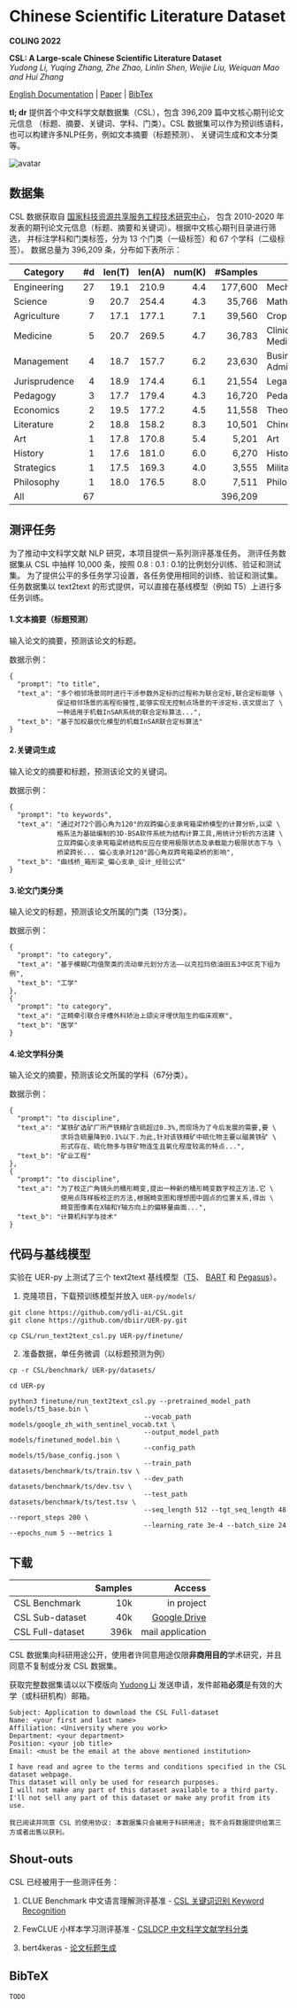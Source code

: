 # Chinese Scientific Literature Dataset

**COLING 2022**

**CSL: A Large-scale Chinese Scientific Literature Dataset**  
*Yudong Li, Yuqing Zhang, Zhe Zhao, Linlin Shen, Weijie Liu, Weiquan Mao and Hui Zhang*

[English Documentation](./readme_en.md) | [Paper](https://arxiv.org/abs/2209.05034) | [BibTex]()  

**tl; dr** 提供首个中文科学文献数据集（CSL），包含 396,209 篇中文核心期刊论文元信息
（标题、摘要、关键词、学科、门类）。CSL 数据集可以作为预训练语料，也可以构建许多NLP任务，例如文本摘要（标题预测）、
关键词生成和文本分类等。


![avatar](./assets/csl_land.jpg)

## 数据集

CSL 数据获取自 [国家科技资源共享服务工程技术研究中心](https://nstr.escience.net.cn/)，
包含 2010-2020 年发表的期刊论文元信息（标题、摘要和关键词）。根据中文核心期刊目录进行筛选，
并标注学科和门类标签，分为 13 个门类（一级标签）和 67 个学科（二级标签）。
数据总量为 396,209 条，分布如下表所示：

|  Category       |          \#d | len(T) | len(A) | num(K) | \#Samples | Discipline Examples                                   |
|-----------------|-------------:|-------:|-------:|-------:|----------:|---------------------------------------|
|  Engineering    |           27 |   19.1 |  210.9 |    4.4 |   177,600 |  Mechanics,Architecture,Electrical Science   |
|  Science        |            9 |   20.7 |  254.4 |    4.3 |    35,766 |  Mathematics,Physics,Astronomy,Geography    |
|  Agriculture    |            7 |   17.1 |  177.1 |    7.1 |    39,560 |  Crop Science,Horticulture,Forestry          |
|  Medicine       |            5 |   20.7 |  269.5 |    4.7 |    36,783 |  Clinical Medicine,Dental Medicine,Pharmacy  |
|  Management     |            4 |   18.7 |  157.7 |    6.2 |    23,630 |  Business Management,Public Administration    |
|  Jurisprudence  |            4 |   18.9 |  174.4 |    6.1 |    21,554 |  Legal Science,Political Science,Sociology   |
|  Pedagogy       |            3 |   17.7 |  179.4 |    4.3 |    16,720 |  Pedagogy,Psychology,Physical Education      |
|  Economics      |            2 |   19.5 |  177.2 |    4.5 |    11,558 |  Theoretical Economics,Applied Economics      |
|  Literature     |            2 |   18.8 |  158.2 |    8.3 |    10,501 |  Chinese Literature,Journalism                |
|  Art            |            1 |   17.8 |  170.8 |    5.4 |     5,201 |  Art                                           |
|  History        |            1 |   17.6 |  181.0 |    6.0 |     6,270 |  History                                       |
|  Strategics     |            1 |   17.5 |  169.3 |    4.0 |     3,555 |  Military Science                              |
|  Philosophy     |            1 |   18.0 |  176.5 |    8.0 |     7,511 |  Philosophy                                    |
|  All            |           67 |        |        |        |   396,209 |                                                |

## 测评任务

为了推动中文科学文献 NLP 研究，本项目提供一系列测评基准任务。
测评任务数据集从 CSL 中抽样 10,000 条，按照 0.8 : 0.1 : 0.1的比例划分训练、验证和测试集。
为了提供公平的多任务学习设置，各任务使用相同的训练、验证和测试集。
任务数据集以 text2text 的形式提供，可以直接在基线模型（例如 T5）上进行多任务训练。


#### 1.文本摘要（标题预测）

输入论文的摘要，预测该论文的标题。

数据示例：
```
{ 
  "prompt": "to title",
  "text_a": "多个相邻场景同时进行干涉参数外定标的过程称为联合定标,联合定标能够 \
            保证相邻场景的高程衔接性,能够实现无控制点场景的干涉定标.该文提出了 \
            一种适用于机载InSAR系统的联合定标算法...",
  "text_b": "基于加权最优化模型的机载InSAR联合定标算法"
}
```

#### 2.关键词生成

输入论文的摘要和标题，预测该论文的关键词。

数据示例：
```
{ 
  "prompt": "to keywords",
  "text_a": "通过对72个圆心角为120°的双跨偏心支承弯箱梁桥模型的计算分析,以梁 \
            格系法为基础编制的3D-BSA软件系统为结构计算工具,用统计分析的方法建 \
            立双跨偏心支承弯箱梁桥结构反应在使用极限状态及承载能力极限状态下与 \
            桥梁跨长... 偏心支承对120°圆心角双跨弯箱梁桥的影响",
  "text_b": "曲线桥_箱形梁_偏心支承_设计_经验公式"
}
```

#### 3.论文门类分类

输入论文的标题，预测该论文所属的门类（13分类）。

数据示例：
```
{ 
  "prompt": "to category",
  "text_a": "基于模糊C均值聚类的流动单元划分方法——以克拉玛依油田五3中区克下组为例",
  "text_b": "工学"
},
{ 
  "prompt": "to category",
  "text_a": "正畸牵引联合牙槽外科矫治上颌尖牙埋伏阻生的临床观察",
  "text_b": "医学"
}
```

#### 4.论文学科分类

输入论文的摘要，预测该论文所属的学科（67分类）。

数据示例：
```
{ 
  "prompt": "to discipline",
  "text_a": "某铁矿选矿厂所产铁精矿含硫超过0.3%,而现场为了今后发展的需要,要 \
             求将含硫量降到0.1%以下.为此,针对该铁精矿中硫化物主要以磁黄铁矿 \
             形式存在、硫化物多与铁矿物连生且氧化程度较高的特点...",
  "text_b": "矿业工程"
},
{ 
  "prompt": "to discipline",
  "text_a": "为了校正广角镜头的桶形畸变,提出一种新的桶形畸变数字校正方法.它 \
             使用点阵样板校正的方法,根据畸变图和理想图中圆点的位置关系,得出 \
             畸变图像素在X轴和Y轴方向上的偏移量曲面...",
  "text_b": "计算机科学与技术"
}
```

## 代码与基线模型

实验在 UER-py 上测试了三个 text2text 基线模型（[T5](https://github.com/dbiir/UER-py/wiki/%E9%A2%84%E8%AE%AD%E7%BB%83%E6%A8%A1%E5%9E%8B%E4%BB%93%E5%BA%93#%E4%B8%AD%E6%96%87t5%E9%A2%84%E8%AE%AD%E7%BB%83%E6%A8%A1%E5%9E%8B)、
[BART](https://github.com/dbiir/UER-py/wiki/%E9%A2%84%E8%AE%AD%E7%BB%83%E6%A8%A1%E5%9E%8B%E4%BB%93%E5%BA%93#%E4%B8%AD%E6%96%87bart%E9%A2%84%E8%AE%AD%E7%BB%83%E6%A8%A1%E5%9E%8B) 
和 [Pegasus](https://github.com/dbiir/UER-py/wiki/%E9%A2%84%E8%AE%AD%E7%BB%83%E6%A8%A1%E5%9E%8B%E4%BB%93%E5%BA%93#%E4%B8%AD%E6%96%87pegasus%E9%A2%84%E8%AE%AD%E7%BB%83%E6%A8%A1%E5%9E%8B)）。

1. 克隆项目，下载预训练模型并放入 `UER-py/models/`

```
git clone https://github.com/ydli-ai/CSL.git
git clone https://github.com/dbiir/UER-py.git

cp CSL/run_text2text_csl.py UER-py/finetune/
```

2. 准备数据，单任务微调（以标题预测为例）
```
cp -r CSL/benchmark/ UER-py/datasets/

cd UER-py

python3 finetune/run_text2text_csl.py --pretrained_model_path models/t5_base.bin \
                                  --vocab_path models/google_zh_with_sentinel_vocab.txt \
                                  --output_model_path models/finetuned_model.bin \
                                  --config_path models/t5/base_config.json \
                                  --train_path datasets/benchmark/ts/train.tsv \
                                  --dev_path datasets/benchmark/ts/dev.tsv \
                                  --test_path datasets/benchmark/ts/test.tsv \
                                  --seq_length 512 --tgt_seq_length 48 --report_steps 200 \
                                  --learning_rate 3e-4 --batch_size 24 --epochs_num 5 --metrics 1
```


## 下载


|                  | Samples |                                                                            Access |
|------------------|--------:|----------------------------------------------------------------------------------:|
| CSL Benchmark    |     10k |                                                                        in project |
| CSL Sub-dataset  |     40k | [Google Drive](https://drive.google.com/file/d/1ve7ufyvf7ZtFygucgRrw-cKC2pqPlWZT) |
| CSL Full-dataset |    396k |                                                                  mail application |

CSL 数据集向科研用途公开，使用者许同意用途仅限**非商用目的**学术研究，并且同意不复制或分发 CSL 数据集。

获取完整数据集请以以下模版向 [Yudong Li](mailto:liyudong123@hotmail.com) 发送申请，发件邮箱**必须**是有效的大学（或科研机构）邮箱。

```
Subject: Application to download the CSL Full-dataset       
Name: <your first and last name>
Affiliation: <University where you work>
Department: <your department>
Position: <your job title>
Email: <must be the email at the above mentioned institution>

I have read and agree to the terms and conditions specified in the CSL dataset webpage.
This dataset will only be used for research purposes.
I will not make any part of this dataset available to a third party.
I'll not sell any part of this dataset or make any profit from its use.

我已阅读并同意 CSL 的使用协议: 本数据集只会被用于科研用途; 我不会将数据提供给第三方或者出售以获利。
```


## Shout-outs

CSL 已经被用于一些测评任务：

1. CLUE Benchmark 中文语言理解测评基准 - [CSL 关键词识别 Keyword Recognition](https://github.com/CLUEbenchmark/CLUE#csl-%E5%85%B3%E9%94%AE%E8%AF%8D%E8%AF%86%E5%88%AB--keyword-recognition-accuracy)

2. FewCLUE 小样本学习测评基准 - [CSLDCP 中文科学文献学科分类](https://github.com/CLUEbenchmark/FewCLUE#2-csldcp--%E4%B8%AD%E6%96%87%E7%A7%91%E5%AD%A6%E6%96%87%E7%8C%AE%E5%AD%A6%E7%A7%91%E5%88%86%E7%B1%BB%E6%95%B0%E6%8D%AE%E9%9B%86)

3. bert4keras - [论文标题生成](https://github.com/bojone/bert4keras/tree/master/examples#%E7%AE%80%E4%BB%8B)

## BibTeX

```
TODO
```

